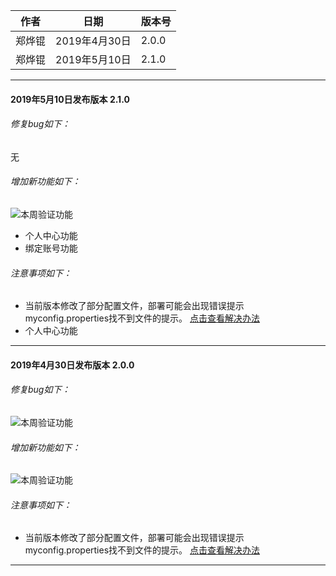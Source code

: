 |作者|日期|版本号|
|----|---|---|
|郑烨锟|2019年4月30日|2.0.0|
|郑烨锟|2019年5月10日|2.1.0|

-------------------------------

#### 2019年5月10日发布版本 2.1.0

###### 修复bug如下：
无
###### 增加新功能如下：

![本周验证功能](./2.5.1/feature.png)
* 个人中心功能
* 绑定账号功能

###### 注意事项如下：

* 当前版本修改了部分配置文件，部署可能会出现错误提示myconfig.properties找不到文件的提示。 [点击查看解决办法](ibase/部署相关/配置文件.md)
* 个人中心功能

-------------------------------


#### 2019年4月30日发布版本 2.0.0

###### 修复bug如下：
![本周验证功能](./2.5.1/fixbug.png)

###### 增加新功能如下：

![本周验证功能](./2.5.1/feature.png)

###### 注意事项如下：

* 当前版本修改了部分配置文件，部署可能会出现错误提示myconfig.properties找不到文件的提示。 [点击查看解决办法](ibase/部署相关/配置文件.md)

-------------------------------

